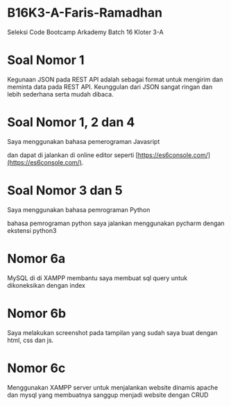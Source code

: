 # B16K3-A-Faris-Ramadhan
Seleksi Code Bootcamp Arkademy Batch 16 Kloter 3-A


# Soal Nomor 1

Kegunaan JSON pada REST API adalah sebagai format untuk mengirim dan meminta data pada REST API. Keunggulan dari JSON sangat ringan dan lebih sederhana serta mudah dibaca.

# Soal Nomor 1, 2 dan 4

Saya menggunakan bahasa pemerograman Javasript

dan dapat di jalankan di online editor seperti [https://es6console.com/](https://es6console.com/).

# Soal Nomor 3 dan 5

Saya menggunakan bahasa pemrograman Python

bahasa pemrograman python saya jalankan menggunakan pycharm dengan ekstensi python3

# Nomor 6a

MySQL di di XAMPP membantu saya membuat sql query untuk dikoneksikan dengan index

# Nomor 6b

Saya melakukan screenshot pada tampilan yang sudah saya buat dengan html, css dan js.

# Nomor 6c

Menggunakan XAMPP server untuk menjalankan website dinamis apache dan mysql yang membuatnya sanggup menjadi website dengan CRUD

